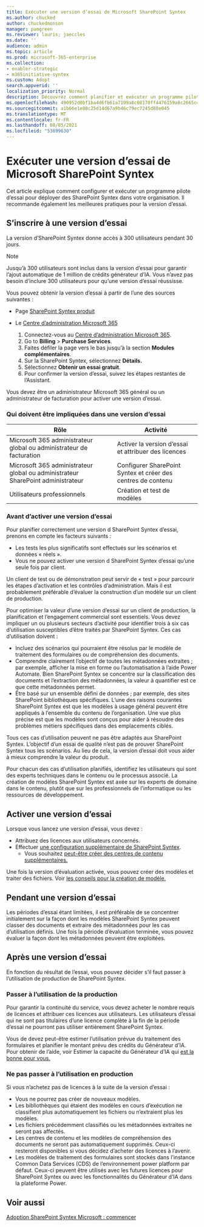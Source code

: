 ```yaml
---
title: Exécuter une version d’essai de Microsoft SharePoint Syntex
ms.author: chucked
author: chuckedmonson
manager: pamgreen
ms.reviewer: lauris; jaeccles
ms.date: ''
audience: admin
ms.topic: article
ms.prod: microsoft-365-enterprise
ms.collection:
- enabler-strategic
- m365initiative-syntex
ms.custom: Adopt
search.appverid: ''
localization_priority: Normal
description: Découvrez comment planifier et exécuter un programme pilote d’essai pour SharePoint Syntex votre organisation.
ms.openlocfilehash: 490952d0bf1ba4d6fb61a7199a8c08170ff4476159a8c2665c4e39638ab5865e
ms.sourcegitcommit: a1b66e1e80c25d14d67a9b46c79ec7245d88e045
ms.translationtype: MT
ms.contentlocale: fr-FR
ms.lasthandoff: 08/05/2021
ms.locfileid: "53899630"
---
```

# <a name="run-a-trial-of-microsoft-sharepoint-syntex"></a>Exécuter une version d’essai de Microsoft SharePoint Syntex

Cet article explique comment configurer et exécuter un programme pilote d’essai pour déployer des SharePoint Syntex dans votre organisation. Il recommande également les meilleures pratiques pour la version d’essai.

## <a name="sign-up-for-a-trial"></a>S’inscrire à une version d’essai

La version d’SharePoint Syntex donne accès à 300 utilisateurs pendant 30 jours.

> [!NOTE]
> Jusqu’à 300 utilisateurs sont inclus dans la version d’essai pour garantir l’ajout automatique de 1 million de crédits générateur d’IA. Vous n’avez pas besoin d’inclure 300 utilisateurs pour qu’une version d’essai réussisse.

Vous pouvez obtenir la version d’essai à partir de l’une des sources suivantes :

- Page [SharePoint Syntex produit](https://www.microsoft.com/microsoft-365/enterprise/sharepoint-syntex?activetab=pivot:overviewtab)

- Le [Centre d’administration Microsoft 365](https://admin.microsoft.com)
    1. Connectez-vous au [Centre d’administration Microsoft 365](https://admin.microsoft.com).
    2. Go to **Billing**  >  **Purchase Services**.
    3. Faites défiler la page vers le bas jusqu’à la section **Modules complémentaires**.
    4. Sur la SharePoint Syntex, sélectionnez **Détails.**
    5. Sélectionnez **Obtenir un essai gratuit**.
    6. Pour confirmer la version d’essai, suivez les étapes restantes de l’Assistant.

Vous devez être un administrateur Microsoft 365 général ou un administrateur de facturation pour activer une version d’essai.

### <a name="who-should-be-involved-in-a-trial"></a>Qui doivent être impliquées dans une version d’essai

|Rôle|Activité|
|---|---|
|Microsoft 365 administrateur global ou administrateur de facturation|Activer la version d’essai et attribuer des licences|
|Microsoft 365 administrateur global ou administrateur SharePoint administrateur|Configurer SharePoint Syntex et créer des centres de contenu|
|Utilisateurs professionnels|Création et test de modèles|

### <a name="before-you-activate-a-trial"></a>Avant d’activer une version d’essai

Pour planifier correctement une version d SharePoint Syntex d’essai, prenons en compte les facteurs suivants :

- Les tests les plus significatifs sont effectués sur les scénarios et données « réels ».
- Vous ne pouvez activer une version d SharePoint Syntex d’essai qu’une seule fois par client.

Un client de test ou de démonstration peut servir de « test » pour parcourir les étapes d’activation et les contrôles d’administration. Mais il est probablement préférable d’évaluer la construction d’un modèle sur un client de production.

Pour optimiser la valeur d’une version d’essai sur un client de production, la planification et l’engagement commercial sont essentiels. Vous devez impliquer un ou plusieurs secteurs d’activité pour identifier trois à six cas d’utilisation susceptibles d’être traités par SharePoint Syntex. Ces cas d’utilisation doivent :

- Incluez des scénarios qui pourraient être résolus par le modèle de traitement des formulaires ou de compréhension des documents.
- Comprendre clairement l’objectif de toutes les métadonnées extraites ; par exemple, afficher la mise en forme ou l’automatisation à l’aide Power Automate. Bien SharePoint Syntex se concentre sur la classification des documents et l’extraction des métadonnées, la valeur à quantifier est ce que cette métadonnées permet.
- Être basé sur un ensemble défini de données ; par exemple, des sites SharePoint bibliothèques spécifiques. L’une des raisons courantes SharePoint Syntex est que les modèles à usage général peuvent être appliqués à l’ensemble du contenu de l’organisation. Une vue plus précise est que les modèles sont conçus pour aider à résoudre des problèmes métiers spécifiques dans des emplacements ciblés.

Tous ces cas d’utilisation peuvent ne pas être adaptés aux SharePoint Syntex. L’objectif d’un essai de qualité n’est pas de prouver SharePoint Syntex tous les scénarios. Au lieu de cela, la version d’essai doit vous aider à mieux comprendre la valeur du produit.

Pour chacun des cas d’utilisation planifiés, identifiez les utilisateurs qui sont des experts techniques dans le contenu ou le processus associé. La création de modèles SharePoint Syntex est axée sur les experts de domaine dans le contenu, plutôt que sur les professionnels de l’informatique ou les ressources de développement.

## <a name="activate-a-trial"></a>Activer une version d’essai

Lorsque vous lancez une version d’essai, vous devez :

- Attribuez des licences aux utilisateurs concernés.
- Effectuer [une configuration supplémentaire de SharePoint Syntex](set-up-content-understanding.md).
  - Vous souhaitez [peut-être créer des centres de contenu supplémentaires.](create-a-content-center.md)

Une fois la version d’évaluation activée, vous pouvez créer des modèles et traiter des fichiers. Voir [les conseils pour la création de modèle.](create-a-content-center.md)

## <a name="during-a-trial"></a>Pendant une version d’essai

Les périodes d’essai étant limitées, il est préférable de se concentrer initialement sur la façon dont les modèles SharePoint Syntex peuvent classer des documents et extraire des métadonnées pour les cas d’utilisation définis. Une fois la période d’évaluation terminée, vous pouvez évaluer la façon dont les métadonnées peuvent être exploitées.

## <a name="after-a-trial"></a>Après une version d’essai

En fonction du résultat de l’essai, vous pouvez décider s’il faut passer à l’utilisation de production de SharePoint Syntex.

### <a name="proceed-to-production-use"></a>Passer à l’utilisation de la production

Pour garantir la continuité du service, vous devez acheter le nombre requis de licences et attribuer ces licences aux utilisateurs. Les utilisateurs d’essai qui ne sont pas titulaires d’une licence complète à la fin de la période d’essai ne pourront pas utiliser entièrement SharePoint Syntex.

Vous de devez peut-être estimer l’utilisation prévue du traitement des formulaires et planifier le montant prévu des crédits du Générateur d’IA. Pour obtenir de l’aide, voir Estimer la capacité du Générateur d’IA qui [est la bonne pour vous.](https://powerapps.microsoft.com/ai-builder-calculator/)

### <a name="dont-proceed-to-production-use"></a>Ne pas passer à l’utilisation en production

Si vous n’achetez pas de licences à la suite de la version d’essai :

- Vous ne pourrez pas créer de nouveaux modèles.
- Les bibliothèques qui étaient des modèles en cours d’exécution ne classifient plus automatiquement les fichiers ou n’extraient plus les modèles.
- Les fichiers précédemment classifiés ou les métadonnées extraites ne seront pas affectés.
- Les centres de contenu et les modèles de compréhension des documents ne seront pas automatiquement supprimés. Ceux-ci resteront disponibles si vous décidez d’acheter des licences à l’avenir.
- Les modèles de traitement des formulaires sont stockés dans l’instance Common Data Services (CDS) de l’environnement power platform par défaut. Ceux-ci peuvent être utilisés avec les futures licences pour SharePoint Syntex ou avec les fonctionnalités du Générateur d’IA dans la plateforme Power.

## <a name="see-also"></a>Voir aussi

[Adoption SharePoint Syntex Microsoft : commencer](adoption-getstarted.md)
